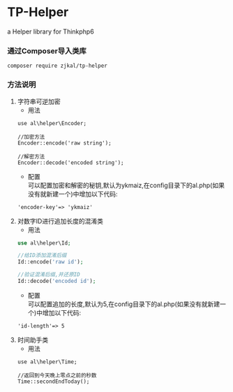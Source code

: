 # TP-Helper
a Helper library for Thinkphp6

### 通过Composer导入类库
```
composer require zjkal/tp-helper
```

### 方法说明
1. 字符串可逆加密
    * 用法
    ```
   use al\helper\Encoder;
   
   //加密方法
   Encoder::encode('raw string');
   
   //解密方法
   Encoder::decode('encoded string');
    ```
    * 配置  
    可以配置加密和解密的秘钥,默认为ykmaiz,在config目录下的al.php(如果没有就新建一个)中增加以下代码:
    ```
    'encoder-key'=> 'ykmaiz'
    ```
2. 对数字ID进行追加长度的混淆类
    * 用法
    ```php
   use al\helper\Id;
   
   //给ID添加混淆后缀
   Id::encode('raw id');
   
   //验证混淆后缀,并还原ID
   Id::decode('encoded id');
    ```
   * 配置  
   可以配置追加的长度,默认为5,在config目录下的al.php(如果没有就新建一个)中增加以下代码:
   ```
   'id-length'=> 5
   ```
3. 时间助手类
   * 用法
   ```
   use al\helper\Time;
   
   //返回到今天晚上零点之前的秒数
   Time::secondEndToday();
   ```